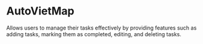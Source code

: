 # AutoVietMap
Allows users to manage their tasks effectively by providing features such as adding tasks, marking them as completed, editing, and deleting tasks.
